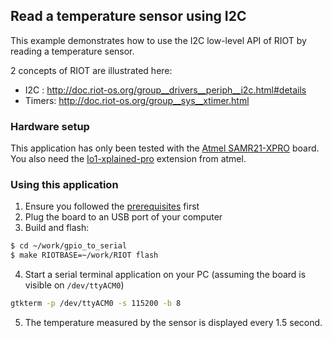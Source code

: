 ## Read a temperature sensor using I2C

This example demonstrates how to use the I2C low-level API of RIOT by reading a
temperature sensor.

2 concepts of RIOT are illustrated here:
* I2C : http://doc.riot-os.org/group__drivers__periph__i2c.html#details
* Timers: http://doc.riot-os.org/group__sys__xtimer.html 

### Hardware setup

This application has only been tested with the
[Atmel SAMR21-XPRO](https://github.com/RIOT-OS/RIOT/wiki/Board%3A-SAMR21-xpro)
board. You also need the
[Io1-xplained-pro](http://www.atmel.com/images/atmel-42078-io1-xplained-pro_user-guide.pdf)
extension from atmel.

### Using this application

1. Ensure you followed the
[prerequisites](https://github.com/aabadie/riot-apps#prerequisites) first
2. Plug the board to an USB port of your computer
3. Build and flash:
```bash
$ cd ~/work/gpio_to_serial
$ make RIOTBASE=~/work/RIOT flash
```
4. Start a serial terminal application on your PC (assuming the board is
visible on `/dev/ttyACM0`)
```bash
gtkterm -p /dev/ttyACM0 -s 115200 -b 8
```
5. The temperature measured by the sensor is displayed every 1.5 second.
